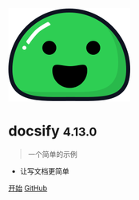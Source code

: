 <!-- markdownlint-disable first-line-h1 -->

![logo](_media/icon.svg)

# docsify <small>4.13.0</small>

> 一个简单的示例

- 让写文档更简单

[开始](#docsify)
[GitHub](https://github.com/docsifyjs/docsify/)

<!-- ![color](#f0f0f0) -->
<!-- ![](/_media/icon.svg) -->
